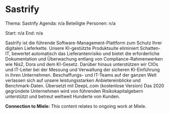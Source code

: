 # Sastrify
Thema: Sastrify
Agenda: n/a
Beteiligte Personen: n/a

Start: n/a
End: n/a

Sastrify ist die führende Software-Management-Plattform zum Schutz Ihrer digitalen Lieferkette. Unsere KI-gestützte Produktsuite eliminiert Schatten-IT, bewertet automatisch das Lieferantenrisiko und bietet die erforderliche Dokumentation und Überwachung entlang von Compliance-Rahmenwerken wie Nis2, Dora und dem KI-Gesetz. Darüber hinaus unterstützen wir CIOs und IT-Leiter bei der Messung und Verwaltung der sicheren KI-Einführung in ihren Unternehmen. Beschaffungs- und IT-Teams auf der ganzen Welt verlassen sich auf unsere leistungsstarken Anbietereinblicke und Benchmark-Daten. Übersetzt mit DeepL.com (kostenlose Version) Das 2020 gegründete Unternehmen wird von führenden Risikokapitalgebern unterstützt und betreut weltweit Hunderte von Kunden.

**Connection to Miele:** This content relates to ongoing work at Miele.
